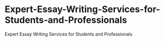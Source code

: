 # Expert-Essay-Writing-Services-for-Students-and-Professionals
Expert Essay Writing Services for Students and Professionals
